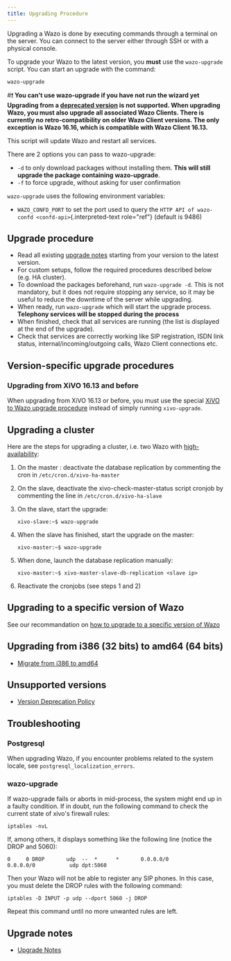 ```yaml
---
title: Upgrading Procedure
---
```


Upgrading a Wazo is done by executing commands through a terminal on the
server. You can connect to the server either through SSH or with a
physical console.

To upgrade your Wazo to the latest version, you **must** use the
`wazo-upgrade` script. You can start an upgrade with the command:

```
wazo-upgrade
```

#:exclamation: **You can't use wazo-upgrade if you have not run the wizard yet
Upgrading from a [deprecated version](/uc-doc/upgrade/version_deprecation_policy)
is not supported. When upgrading Wazo, you must also upgrade
all associated Wazo Clients. There is currently no
retro-compatibility on older Wazo Client versions. The only exception is
Wazo 16.16, which is compatible with Wazo Client 16.13.**

This script will update Wazo and restart all services.

There are 2 options you can pass to wazo-upgrade:

-   `-d` to only download packages without installing them. **This will
    still upgrade the package containing wazo-upgrade**.
-   `-f` to force upgrade, without asking for user confirmation

`wazo-upgrade` uses the following environment variables:

-   `WAZO_CONFD_PORT` to set the port used to query the
    `HTTP API of wazo-confd <confd-api>`{.interpreted-text role="ref"}
    (default is 9486)

## Upgrade procedure

-   Read all existing [upgrade notes](/uc-doc/upgrade/upgrade_notes)
    starting from your version to the latest version.
-   For custom setups, follow the required procedures described below
    (e.g. HA cluster).
-   To download the packages beforehand, run `wazo-upgrade -d`. This is
    not mandatory, but it does not require stopping any service, so it
    may be useful to reduce the downtime of the server while upgrading.
-   When ready, run `wazo-upgrade` which will start the upgrade process.
    **Telephony services will be stopped during the process**
-   When finished, check that all services are running (the list is
    displayed at the end of the upgrade).
-   Check that services are correctly working like SIP registration,
    ISDN link status, internal/incoming/outgoing calls, Wazo Client
    connections etc.

## Version-specific upgrade procedures

### Upgrading from XiVO 16.13 and before

When upgrading from XiVO 16.13 or before, you must use the special
[XiVO to Wazo upgrade procedure](/uc-doc/upgrade/upgrade_notes_details/16-16/xivo_to_wazo#upgrading-to-wazo) instead of
simply running `xivo-upgrade`.

## Upgrading a cluster

Here are the steps for upgrading a cluster, i.e. two Wazo with
[high-availability](/uc-doc/high_availability/):

1.  On the master : deactivate the database replication by commenting
    the cron in `/etc/cron.d/xivo-ha-master`
2.  On the slave, deactivate the xivo-check-master-status script cronjob
    by commenting the line in
    `/etc/cron.d/xivo-ha-slave`
3.  On the slave, start the upgrade:

        xivo-slave:~$ wazo-upgrade

4.  When the slave has finished, start the upgrade on the master:

        xivo-master:~$ wazo-upgrade

5.  When done, launch the database replication manually:

        xivo-master:~$ xivo-master-slave-db-replication <slave ip>

6.  Reactivate the cronjobs (see steps 1 and 2)

## Upgrading to a specific version of Wazo

See our recommandation on [how to upgrade to a specific version of Wazo](/uc-doc/upgrade/upgrade_specific_version/introduction)

## Upgrading from i386 (32 bits) to amd64 (64 bits)

- [Migrate from i386 to amd64](/uc-doc/upgrade/migrate_i386_to_amd64)

## Unsupported versions

- [Version Deprecation Policy](/uc-doc/upgrade/version_deprecation_policy)

## Troubleshooting

### Postgresql

When upgrading Wazo, if you encounter problems related to the system
locale, see `postgresql_localization_errors`.

### wazo-upgrade

If wazo-upgrade fails or aborts in mid-process, the system might end up
in a faulty condition. If in doubt, run the following command to check
the current state of xivo's firewall rules:

```
iptables -nvL
```

If, among others, it displays something like the following line (notice
the DROP and 5060):

```
0     0 DROP       udp  --  *      *       0.0.0.0/0            0.0.0.0/0           udp dpt:5060
```

Then your Wazo will not be able to register any SIP phones. In this
case, you must delete the DROP rules with the following command:

    iptables -D INPUT -p udp --dport 5060 -j DROP

Repeat this command until no more unwanted rules are left.

## Upgrade notes

- [Upgrade Notes](/uc-doc/upgrade/upgrade_notes)
